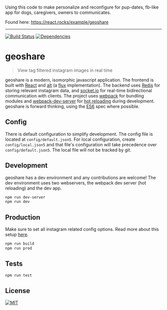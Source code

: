 
Using this code to make personalize and reconfigure for pup-dates, fb-like app for dogs, caregivers, owners to communicates.

Found here: https://react.rocks/example/geoshare






------------------------------------
[![Build Status](https://travis-ci.org/troutowicz/geoshare.svg)](https://travis-ci.org/troutowicz/geoshare) [![Dependencies](https://david-dm.org/troutowicz/geoshare.svg)](https://david-dm.org/troutowicz/geoshare)

# geoshare
> View tag filtered instagram images in real time

geoshare is a modern, isomorphic javascript application. The frontend is built with [React](https://facebook.github.io/react/) and [alt](http://goatslacker.github.io/alt/) (a [flux](https://facebook.github.io/flux/) implementation). The backend uses [Redis](http://redis.io/) for storing relevant instagram data, and [socket.io](http://socket.io/) for real-time bidirectional communication with clients. The project uses [webpack](http://webpack.github.io/) for bundling modules and [webpack-dev-server](http://webpack.github.io/docs/webpack-dev-server.html) for [hot reloading](http://gaearon.github.io/react-hot-loader/) during development. geoshare is forward thinking, using the [ES6](https://babeljs.io/docs/learn-es2015/) spec where possible.

## Config
There is default configuration to simplify development. The config file is located at `config/default.json5`. For local configuration, create `config/local.json5` and that file's configuration will take precedence over `config/default.json5`. The local file will not be tracked by git.

## Development
geoshare has a dev environment and any contributions are welcome! The dev environment uses two webservers, the webpack dev server (hot reloading) and the dev app.

```sh
npm run dev-server
npm run dev
```

## Production
Make sure to set all instagram related config options. Read more about this setup [here](https://instagram.com/developer/realtime/).

```sh
npm run build
npm run prod
```

## Tests
```sh
npm run test
```

## License

[![MIT](https://img.shields.io/badge/license-MIT-blue.svg)](http://troutowicz.mit-license.org)
